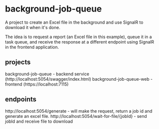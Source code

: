 # background-job-queue
A project to create an Excel file in the background and use SignalR to download it when it's done.

The idea is to request a report (an Excel file in this example), queue it in a task queue, and receive the response at a different endpoint using SignalR in the frontend application.

## projects ##
background-job-queue - backend service (http://localhost:5054/swagger/index.html)
background-job-queue-web - frontend  (https://localhost:7115)

## endpoints ##
http://localhost:5054/generate - will make the request, return a job id and generate an excel file.
http://localhost:5054/wait-for-file/{jobId} - send jobId and receive file to download
